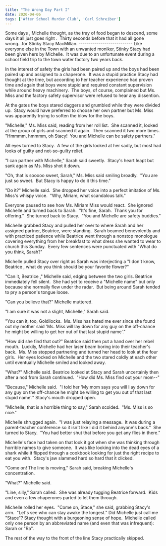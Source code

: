```yaml
---
title: "The Wrong Day Part I"
date: 2020-04-06
tags: ['After School Murder Club', 'Carl Schreiber']
---
```


Some days , Michelle thought, as the tray of food began to descend, some days it all just goes right .  Thirty seconds before that it had all gone wrong...for Stinky Stacy MacMillan. --------------------------- Like everyone else in the Town with an unwanted moniker, Stinky Stacy had been given hers by Michelle.  It was due to an unfortunate event during a school field trip to the town water factory two years back.

In the interest of safety the girls had been paired up and the boys had been paired up and assigned to a chaperone.  It was a stupid practice Stacy had thought at the time, but according to her teacher experience had proven time and again that boys were stupid and required constant supervision while around heavy machinery.  The boys, of course, complained but Ms. Miss and the factory safety supervisor were refused to hear any dissention.

At the gates the boys stared daggers and grumbled while they were divided up.  Stacy would have preferred to choose her own partner but Ms. Miss was apparently trying to soften the blow for the boys.

"Michelle," Ms. Miss said, reading from her roll list.  She scanned it, looked at the group of girls and scanned it again.  Then scanned it two more times.  "Hmmmm, hmmmm, oh Stacy!  You and Michelle can be safety partners."

All eyes turned to Stacy.  A few of the girls looked at her sadly, but most had looks of guilty and not-so-guilty relief.

"I can partner with Michelle," Sarah said sweetly.  Stacy's heart leapt but sank again as Ms. Miss shot it down.

"Oh, that is sooooo sweet, Sarah," Ms. Miss said smiling broadly.  "You are just so sweet.  But Stacy is happy to do it this time."

"Do it?" Michelle said.  She dropped her voice into a perfect imitation of Ms. Miss's whispy voice.  "Why, Miriam, what scandalous talk."

Everyone paused to see how Ms. Miriam Miss would react.  She ignored Michelle and turned back to Sarah.  "It's fine, Sarah.  Thank you for offering."  She turned back to Stacy.  "You and Michelle are safety buddies."

Michelle grabbed Stacy and pulled her over to where Sarah and her assigned partner, Beatrice, were standing.  Sarah beamed benevolently and with practiced patience while Beatrice went through a nonstop monologue covering everything from her breakfast to what dress she wanted to wear to church this Sunday.  Every few sentences were punctuated with "What do you think, Sarah?"

Michelle pulled Stacy over right as Sarah was interjecting a "I don't know, Beatrice , what do you think should be your favorite flower?"

"Can it, Beatrice ," Michelle said, edging between the two girls. Beatrice immediately fell silent.  She had yet to receive a "Michelle name" but only because she normally flew under the radar.  But being around Sarah tended to pry a person's tongue loose.

"Can you believe that?" Michelle muttered.

"I am sure it was not a slight, Michelle," Sarah said.

"You can it, too, Goldilocks.  Ms. Miss has hated me ever since she found out my mother said 'Ms. Miss will lay down for any guy on the off-chance he might be willing to get her out of that last stupid name'."

"How did she find that out?" Beatrice said then put a hand over her rebel mouth.  Luckily, Michelle had her laser beam boring into their teacher's back.  Ms. Miss stopped partnering and turned her head to look at the four girls.  Her eyes locked on Michelle and the two stared coldly at each other until eventually Michelle smiled and looked away.

"What?" Michelle said. Beatrice looked at Stacy and Sarah uncertainly then after a nod from Sarah continued.  "How did Ms. Miss find out your mom--"

"Because," Michelle said.  "I told her 'My mom says you will l ay down for any guy on the off-chance he might be willing to get you out of that last stupid name'." Stacy's mouth dropped open.

"Michelle, that is a horrible thing to say," Sarah scolded.  "Ms. Miss is so nice."

Michelle shrugged again.  "I was just relaying a message.  It was during a parent-teacher conference so it isn't like I did it behind anyone's back."  She turned to Stacy.  "You had better shut that before you get any flies in there."

Michelle's face had taken on that look it got when she was thinking through horrible names to give someone.  It was like looking into the dead eyes of a shark while it flipped through a cookbook looking for just the right recipe to eat you with.  Stacy's jaw slammed hard so hard that it clicked.

"Come on! The line is moving," Sarah said, breaking Michelle's concentration.

"What?" Michelle said.

"Line, silly," Sarah called.  She was already tugging Beatrice forward.  Kids and even a few chaperones parted to let them through.

Michelle rolled her eyes.  "Come on, Stace," she said, grabbing Stacy's arm.  "Let's see who can stay awake the longest." Did Michelle just call me "Stace"? Stacy thought with a burgeoning sense of hope.  Michelle called only one person by an abbreviated name (and even that was infrequent): Sarah or "Ra".

The rest of the way to the front of the line Stacy practically skipped.
